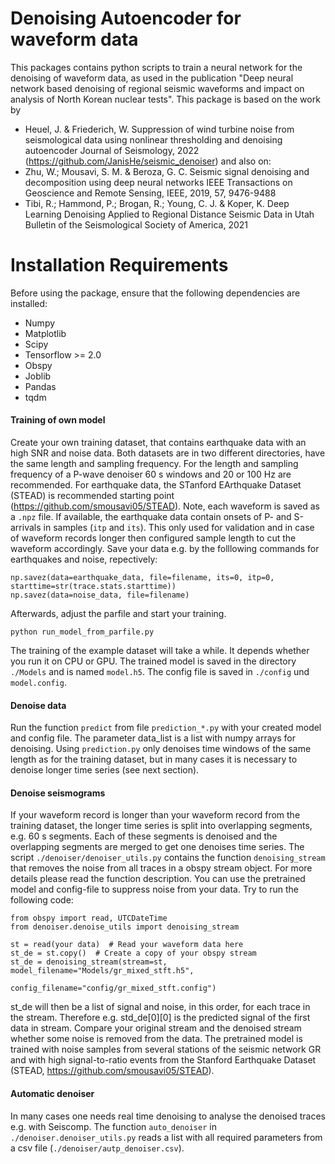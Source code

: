 # Denoising Autoencoder for waveform data

This packages contains python scripts to train a neural network for the denoising of waveform data, as used in the publication "Deep neural network based denoising of regional seismic waveforms and impact on analysis of North Korean nuclear tests".
This package is based on the work by  
 * Heuel, J. & Friederich, W. Suppression of wind turbine noise from seismological data using nonlinear thresholding and denoising autoencoder Journal of Seismology, 2022 (https://github.com/JanisHe/seismic_denoiser)
 and also on:
 * Zhu, W.; Mousavi, S. M. & Beroza, G. C. Seismic signal denoising and decomposition using deep neural networks IEEE Transactions on Geoscience and Remote Sensing, IEEE, 2019, 57, 9476-9488
 * Tibi, R.; Hammond, P.; Brogan, R.; Young, C. J. & Koper, K. Deep Learning Denoising Applied to Regional Distance Seismic Data in Utah Bulletin of the Seismological Society of America, 2021


# Installation Requirements

 Before using the package, ensure that the following dependencies are installed:

 * Numpy
 * Matplotlib
 * Scipy
 * Tensorflow >= 2.0
 * Obspy
 * Joblib
 * Pandas
 * tqdm

#### Training of own model

Create your own training dataset, that contains earthquake data with an high SNR and noise data. Both datasets
are in two different directories, have the same length and sampling frequency. For the length and sampling frequency of a P-wave denoiser
60 s windows and 20 or 100 Hz are recommended.
For earthquake data, the STanford EArthquake Dataset (STEAD) is recommended starting point (https://github.com/smousavi05/STEAD).
Note, each waveform is saved as a `.npz` file. If available, the earthquake data contain onsets of P- and S-arrivals
in samples (`itp` and `its`). This only used for validation and in case of waveform records longer then configured sample length to cut the waveform accordingly. Save your data e.g. by the folllowing commands for earthquakes and noise, repectively:
```
np.savez(data=earthquake_data, file=filename, its=0, itp=0, starttime=str(trace.stats.starttime))
np.savez(data=noise_data, file=filename)
```

Afterwards, adjust the parfile and start your training.

```
python run_model_from_parfile.py
```

The training of the example dataset will take a while. It depends whether you run it on CPU or GPU.
The trained model is saved in the directory `./Models` and is named `model.h5`. The config file is saved
in `./config` und `model.config`.


#### Denoise data
Run the function `predict` from file `prediction_*.py` with your created model and
config file. The parameter data_list is a list with numpy arrays for denoising.
Using `prediction.py` only denoises time windows of the same length as for the training dataset,
but in many cases it is necessary to denoise longer time series (see next section).



#### Denoise seismograms
If your waveform record is longer than your waveform record from the training dataset, the longer time series is split into
overlapping segments, e.g. 60 s segments. Each of these segments is denoised and the overlapping segments are
merged to get one denoises time series.
The script `./denoiser/denoiser_utils.py` contains the function `denoising_stream` that removes the noise
from all traces in a obspy stream object. For more details please read the function description.
You can use the pretrained model and config-file to suppress noise from your data. Try to run the following code:
```
from obspy import read, UTCDateTime
from denoiser.denoise_utils import denoising_stream

st = read(your data)  # Read your waveform data here
st_de = st.copy()  # Create a copy of your obspy stream
st_de = denoising_stream(stream=st, model_filename="Models/gr_mixed_stft.h5",
                         config_filename="config/gr_mixed_stft.config")
```
st_de will then be a list of signal and noise, in this order, for each trace in the stream. Therefore e.g. std_de[0][0] is the predicted signal of the first data in stream.
Compare your original stream and the denoised stream whether some noise is removed from the data.
The pretrained model is trained with noise samples from several stations of the seismic network GR and
with high signal-to-ratio events from the Stanford Earthquake Dataset
(STEAD, https://github.com/smousavi05/STEAD).

#### Automatic denoiser
In many cases one needs real time denoising to analyse the denoised traces e.g. with Seiscomp.
The function `auto_denoiser` in `./denoiser.denoiser_utils.py` reads a list with all required parameters
from a csv file (`./denoiser/autp_denoiser.csv`).
